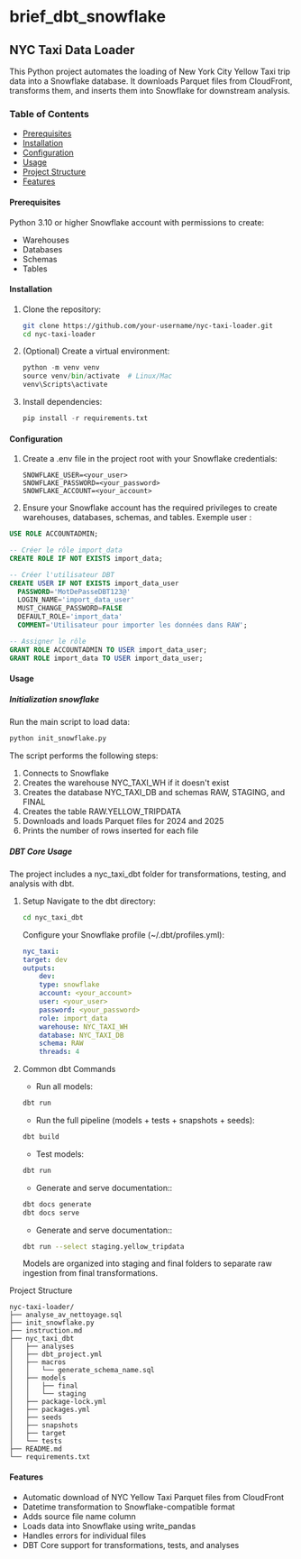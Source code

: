 # brief_dbt_snowflake
## NYC Taxi Data Loader

This Python project automates the loading of New York City Yellow Taxi trip data into a Snowflake database. It downloads Parquet files from CloudFront, transforms them, and inserts them into Snowflake for downstream analysis.

### Table of Contents

- [Prerequisites](#prerequisites)
- [Installation](#installation)
- [Configuration](#configuration)
- [Usage](#usage)
- [Project Structure](#project-structure)
- [Features](#features)

#### Prerequisites

Python 3.10 or higher
Snowflake account with permissions to create:
- Warehouses
- Databases
- Schemas
- Tables

#### Installation

1. Clone the repository:
    ```bash
    git clone https://github.com/your-username/nyc-taxi-loader.git
    cd nyc-taxi-loader
    ```
2. (Optional) Create a virtual environment:
    ```python
    python -m venv venv
    source venv/bin/activate  # Linux/Mac
    venv\Scripts\activate
    ```
3. Install dependencies:
    ```python 
    pip install -r requirements.txt
    ```

#### Configuration
1. Create a .env file in the project root with your Snowflake credentials:
    ```env
    SNOWFLAKE_USER=<your_user>
    SNOWFLAKE_PASSWORD=<your_password>
    SNOWFLAKE_ACCOUNT=<your_account>
    ```
2. Ensure your Snowflake account has the required privileges to create warehouses, databases, schemas, and tables.
Exemple user :
```sql
USE ROLE ACCOUNTADMIN;

-- Créer le rôle import_data
CREATE ROLE IF NOT EXISTS import_data;

-- Créer l'utilisateur DBT
CREATE USER IF NOT EXISTS import_data_user
  PASSWORD='MotDePasseDBT123@'
  LOGIN_NAME='import_data_user'
  MUST_CHANGE_PASSWORD=FALSE
  DEFAULT_ROLE='import_data'
  COMMENT='Utilisateur pour importer les données dans RAW';

-- Assigner le rôle
GRANT ROLE ACCOUNTADMIN TO USER import_data_user;
GRANT ROLE import_data TO USER import_data_user;
```


#### Usage
##### Initialization snowflake
Run the main script to load data:
```bash
python init_snowflake.py
```

The script performs the following steps:

1. Connects to Snowflake
2. Creates the warehouse NYC_TAXI_WH if it doesn't exist
3. Creates the database NYC_TAXI_DB and schemas RAW, STAGING, and FINAL
4. Creates the table RAW.YELLOW_TRIPDATA
5. Downloads and loads Parquet files for 2024 and 2025
6. Prints the number of rows inserted for each file

##### DBT Core Usage
The project includes a nyc_taxi_dbt folder for transformations, testing, and analysis with dbt.
1. Setup
    Navigate to the dbt directory:
    ```sh
    cd nyc_taxi_dbt
    ```
    Configure your Snowflake profile (~/.dbt/profiles.yml):
    ```yml
    nyc_taxi:
    target: dev
    outputs:
        dev:
        type: snowflake
        account: <your_account>
        user: <your_user>
        password: <your_password>
        role: import_data
        warehouse: NYC_TAXI_WH
        database: NYC_TAXI_DB
        schema: RAW
        threads: 4

    ```
2. Common dbt Commands

    - Run all models:
    ```sh
    dbt run
    ```

    - Run the full pipeline (models + tests + snapshots + seeds):
    ```sh
    dbt build
    ```

    - Test models:
    ```sh
    dbt run
    ```

    - Generate and serve documentation::
    ```sh
    dbt docs generate
    dbt docs serve
    ```

    - Generate and serve documentation::
    ```sh
    dbt run --select staging.yellow_tripdata
    ```
    Models are organized into staging and final folders to separate raw ingestion from final transformations.



Project Structure
```
nyc-taxi-loader/
├── analyse_av_nettoyage.sql
├── init_snowflake.py
├── instruction.md
├── nyc_taxi_dbt
│   ├── analyses
│   ├── dbt_project.yml
│   ├── macros
│   │   └── generate_schema_name.sql
│   ├── models
│   │   ├── final
│   │   └── staging
│   ├── package-lock.yml
│   ├── packages.yml
│   ├── seeds
│   ├── snapshots
│   ├── target
│   └── tests
├── README.md
└── requirements.txt
```

#### Features

- Automatic download of NYC Yellow Taxi Parquet files from CloudFront
- Datetime transformation to Snowflake-compatible format
- Adds source file name column
- Loads data into Snowflake using write_pandas
- Handles errors for individual files
- DBT Core support for transformations, tests, and analyses